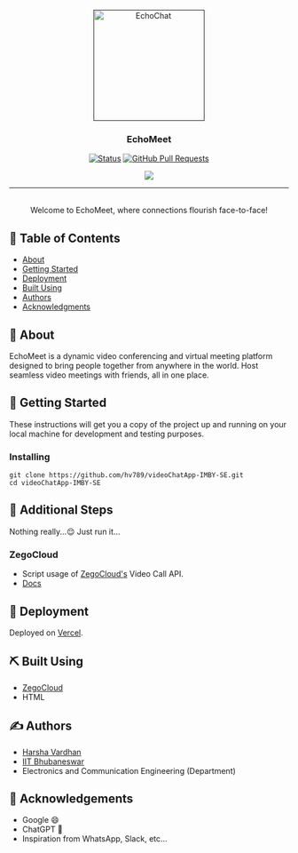 <p align="center">
  <a href="" rel="noopener">
 <img width=200px height=200px src="https://i.imgur.com/guMxWGg.png" alt="EchoChat"></a>
</p>

<h3 align="center">EchoMeet</h3>

<div align="center">

  [![Status](https://img.shields.io/badge/status-active-success.svg)]()
  [![GitHub Pull Requests](https://img.shields.io/github/issues-pr/kylelobo/The-Documentation-Compendium.svg)](https://github.com/kylelobo/The-Documentation-Compendium/pulls)

</div>

<!--tech stack icons-->
<p align="center">
  <a href="https://skillicons.dev">
    <img src="https://skillicons.dev/icons?i=html,js,git,vscode,vercel&perline=14" />
  </a>
</p>

---

<p align="center">
    <br> 
  Welcome to EchoMeet, where connections flourish face-to-face!
</p>

## 📝 Table of Contents
- [About](#about)
- [Getting Started](#getting_started)
- [Deployment](#deployment)
- [Built Using](#built_using)
- [Authors](#authors)
- [Acknowledgments](#acknowledgement)

## 🧐 About <a name = "about"></a>
EchoMeet is a dynamic video conferencing and virtual meeting platform designed to bring people together from anywhere in the world. Host seamless video meetings with friends, all in one place.

## 🏁 Getting Started <a name = "getting_started"></a>
These instructions will get you a copy of the project up and running on your local machine for development and testing purposes.
### Installing

```
git clone https://github.com/hv789/videoChatApp-IMBY-SE.git
cd videoChatApp-IMBY-SE
```

## 🔧 Additional Steps

Nothing really...😌
Just run it...

### ZegoCloud
- Script usage of [ZegoCloud's](https://www.zegocloud.com/) Video Call API.
- [Docs](https://www.zegocloud.com/docs)

## 🚀 Deployment <a name = "deployment"></a>
Deployed on [Vercel](https://vercel.com/).

## ⛏️ Built Using <a name = "built_using"></a>
- [ZegoCloud](https://www.zegocloud.com/product/video-call)
- HTML

## ✍️ Authors <a name = "authors"></a>
- [Harsha Vardhan](https://hv789.vercel.app/)
- [IIT Bhubaneswar](https://www.iitbbs.ac.in/)
- Electronics and Communication Engineering (Department)

## 🎉 Acknowledgements <a name = "acknowledgement"></a>
- Google 😄
- ChatGPT 🤖
- Inspiration from WhatsApp, Slack, etc...
